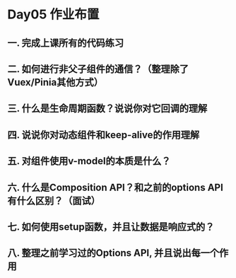 # Day05 作业布置

## 一. 完成上课所有的代码练习







## 二. 如何进行非父子组件的通信？（整理除了Vuex/Pinia其他方式）







## 三. 什么是生命周期函数？说说你对它回调的理解







## 四. 说说你对动态组件和keep-alive的作用理解







## 五. 对组件使用v-model的本质是什么？







## 六. 什么是Composition API？和之前的options API有什么区别？（面试）







## 七. 如何使用setup函数，并且让数据是响应式的？







## 八. 整理之前学习过的Options API, 并且说出每一个作用



















































